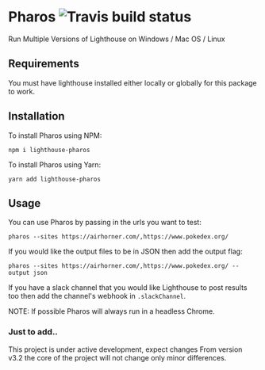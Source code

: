 # Pharos        ![Travis build status](https://travis-ci.org/Elliot-Evans-95/pharos.svg?branch=master)

Run Multiple Versions of Lighthouse on Windows / Mac OS / Linux

## Requirements

You must have lighthouse installed either locally or globally for this package to work.

## Installation

To install Pharos using NPM:

```
npm i lighthouse-pharos
```

To install Pharos using Yarn:

```
yarn add lighthouse-pharos
```

## Usage

You can use Pharos by passing in the urls you want to test:

```
pharos --sites https://airhorner.com/,https://www.pokedex.org/
```

If you would like the output files to be in JSON then add the output flag:
```
pharos --sites https://airhorner.com/,https://www.pokedex.org/ --output json
```

If you have a slack channel that you would like Lighthouse to post results too then add the channel's webhook
in `.slackChannel`.

NOTE: If possible Pharos will always run in a headless Chrome.

### Just to add..

This project is under active development, expect changes
From version v3.2 the core of the project will not change only minor differences.
